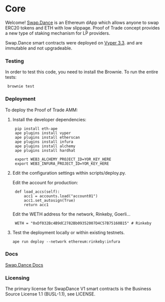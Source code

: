 # Core

Welcome! [Swap.Dance](https://swap.dance/) is an Ethereum dApp which allows anyone to swap ERC20 tokens and ETH with low slippage. Proof of Trade concept provides a new type of staking mechanism for LP providers.

Swap.Dance smart contracts were deployed on [Vyper 3.3](https://github.com/vyperlang/vyper). and are immutable and not upgradeable.

### Testing
In order to test this code, you need to install the Brownie. To run the entire tests:

```buildoutcfg
 brownie test
```

### Deployment

To deploy the Proof of Trade AMM:
1. Install the developer dependencies:
   ```buildoutcfg
    pip install eth-ape
    ape plugins install vyper
    ape plugins install etherscan
    ape plugins install infura
    ape plugins install alchemy
    ape plugins install hardhat
    ```
   ```buildoutcfg
    export WEB3_ALCHEMY_PROJECT_ID=YOR_KEY_HERE 
    export WEB3_INFURA_PROJECT_ID=YOR_KEY_HERE 
    ```
2. Edit the configuration settings within scripts/deploy.py.
   
   Edit the account for production:
   ```buildoutcfg
    def load_accs(self):
        acc1 = accounts.load("account01")
        acc1.set_autosign(True)
        return acc1
    ```
   Edit the WETH address for the network, Rinkeby, Goerli...
   ```buildoutcfg
    WETH = "0xDf032Bc4B9dC2782Bb09352007D4C57B75160B15" # Rinkeby
    ```
3. Test the deployment locally or within existing testnets.
    ```buildoutcfg
    ape run deploy --network ethereum:rinkeby:infura 
    ```
   
### Docs
[Swap.Dance Docs](https://docs.swap.dance/)

### Licensing
The primary license for SwapDance V1 smart contracts is the Business Source License 1.1 (BUSL-1.1), see LICENSE.